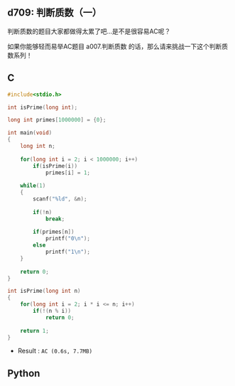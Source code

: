## d709: 判断质数（一）
判断质数的题目大家都做得太累了吧...是不是很容易AC呢？

如果你能够轻而易举AC题目 a007.判断质数 的话，那么请来挑战一下这个判断质数系列！

## C
```C
#include<stdio.h>

int isPrime(long int);

long int primes[1000000] = {0};

int main(void)
{
	long int n;
	 
	for(long int i = 2; i < 1000000; i++)
		if(isPrime(i))
			primes[i] = 1;		
	
	while(1)
	{
		scanf("%ld", &n);
		
		if(!n)
			break;
		
		if(primes[n])
			printf("0\n");
		else
			printf("1\n");
	}
	
	return 0;
}

int isPrime(long int n)
{
	for(long int i = 2; i * i <= n; i++)
		if(!(n % i))
			return 0;
	
	return 1;
}
```
 * Result : `AC (0.6s, 7.7MB)`

## Python
